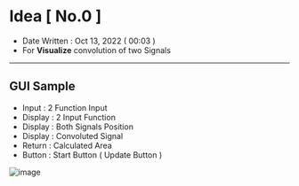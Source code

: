 # Idea [ No.0 ]
- Date Written : Oct 13, 2022 ( 00:03 )
- For **Visualize** convolution of two Signals

* * *

## GUI Sample
- Input   : 2 Function Input
- Display : 2 Input Function
- Display : Both Signals Position
- Display : Convoluted Signal
- Return  : Calculated Area
- Button  : Start Button ( Update Button )

![image](https://user-images.githubusercontent.com/109336369/195403178-1e5c63ef-67e8-408f-8fdd-12ffc0d4318c.png)

